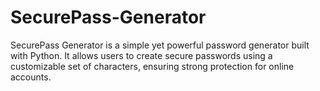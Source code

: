 # SecurePass-Generator
SecurePass Generator is a simple yet powerful password generator built with Python. It allows users to create secure passwords using a customizable set of characters, ensuring strong protection for online accounts.
